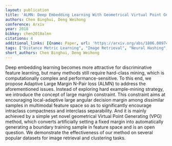 ```yaml
---
layout: publication
title: 'ALMN: Deep Embedding Learning With Geometrical Virtual Point Generating'
authors: Chen Binghui, Deng Weihong
conference: Arxiv
year: 2018
bibkey: chen2018almn
citations: 4
additional_links: [{name: Paper, url: 'https://arxiv.org/abs/1806.00974'}]
tags: ["Distance Metric Learning", "Image Retrieval", "Neural Hashing", "Similarity Search"]
short_authors: Chen Binghui, Deng Weihong
---
```

Deep embedding learning becomes more attractive for discriminative feature
learning, but many methods still require hard-class mining, which is
computationally complex and performance-sensitive. To this end, we propose
Adaptive Large Margin N-Pair loss (ALMN) to address the aforementioned issues.
Instead of exploring hard example-mining strategy, we introduce the concept of
large margin constraint. This constraint aims at encouraging local-adaptive
large angular decision margin among dissimilar samples in multimodal feature
space so as to significantly encourage intraclass compactness and interclass
separability. And it is mainly achieved by a simple yet novel geometrical
Virtual Point Generating (VPG) method, which converts artificially setting a
fixed margin into automatically generating a boundary training sample in
feature space and is an open question. We demonstrate the effectiveness of our
method on several popular datasets for image retrieval and clustering tasks.